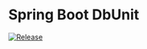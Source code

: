 # Spring Boot DbUnit

[![Release](https://jitpack.io/v/anyjava/spring-boot-dbunit.svg)](https://jitpack.io/#anyjava/spring-boot-dbunit)